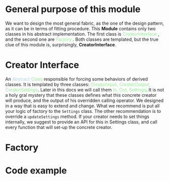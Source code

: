 # General purpose of this module

We want to design the most general fabric, as the one of the design pattern, as it can be in terms of fitting procedure. This **Module** contains only two classes in his abstract implementation. The first class is <span style="color:lightgreen">CreatorInterface </span>, and the second one are <span style="color:lightgreen"> Factory </span>. Both classes are templated, but the true clue of this module is, surprisingly, **CreatorInterface**.

# Creator Interface

An <span style ="color: lightblue"> Abstract</span> <span style="color: lightgreen">Class</span> responsible for forcing some behaviors of derived classes. It is templated by three classes: <span style="color:lightgreen">CreatorInput, CreatorOutput, CreatorSettings</span>. Later in this docs we will call them <span style="color:lightgreen">In, Out, Settings</span>. It is not a holy gral mystery that these classes defines what this concrete creator will produce, and the output of his overridden calling operator. We designed in a way that is easy to extend and change. What we recommend is put all your logic of factory to the `Settings` class. The other recommendation is to override a `updateSettings` method. If your creator needs to set things internally, we suggest to provide an API for this in Settings class, and call every function that will set-up the concrete creator.

# Factory

# Code example
